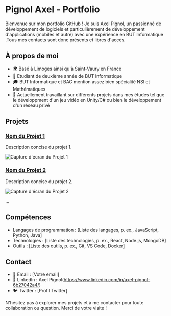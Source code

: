 # Pignol Axel - Portfolio

Bienvenue sur mon portfolio GitHub ! Je suis Axel Pignol, un passionné de développement de logiciels et particulièrement de développement d'applications (mobiles et autre) 
avec une expérience en BUT Informatique .Tous mes contacts sont donc présents et libres d'accès.

## À propos de moi

- 🌍 Basé à Limoges ainsi qu'à Saint-Vaury en France
- 💼 Etudiant de deuxième année de BUT Informatique
- 🎓 BUT Informatique et BAC mention assez bien spécialité NSI et Mathématiques
- 🚀 Actuellement travaillant sur différents projets dans mes études tel que le développment d'un jeu vidéo en Unity/C# ou bien le développement d'un réseau privé

## Projets

### [Nom du Projet 1](lien_vers_le_projet_1)
Description concise du projet 1.

![Capture d'écran du Projet 1](lien_vers_capture_d_ecran_1)

### [Nom du Projet 2](lien_vers_le_projet_2)
Description concise du projet 2.

![Capture d'écran du Projet 2](lien_vers_capture_d_ecran_2)

...

## Compétences

- Langages de programmation : [Liste des langages, p. ex., JavaScript, Python, Java]
- Technologies : [Liste des technologies, p. ex., React, Node.js, MongoDB]
- Outils : [Liste des outils, p. ex., Git, VS Code, Docker]

## Contact

- 📧 Email : [Votre email]
- 💼 LinkedIn : Axel Pignol(https://www.linkedin.com/in/axel-pignol-6b27042a4/)
- 🐦 Twitter : [Profil Twitter]

N'hésitez pas à explorer mes projets et à me contacter pour toute collaboration ou question. Merci de votre visite !


